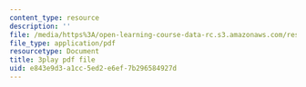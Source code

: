 ```yaml
---
content_type: resource
description: ''
file: /media/https%3A/open-learning-course-data-rc.s3.amazonaws.com/res-18-005-highlights-of-calculus-spring-2010/e843e9d3a1cc5ed2e6ef7b296584927d_WU1m2QQrlho.pdf
file_type: application/pdf
resourcetype: Document
title: 3play pdf file
uid: e843e9d3-a1cc-5ed2-e6ef-7b296584927d
---
```


